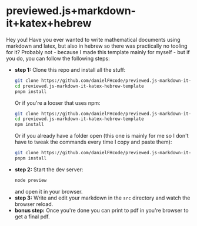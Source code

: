 # previewed.js+markdown-it+katex+hebrew

Hey you! Have you ever wanted to write mathematical documents using markdown and latex, but also in hebrew so there was practically no tooling for it? Probably not - because I made this template mainly for myself - but if you do, you can follow the following steps:

-   **step 1:** Clone this repo and install all the stuff:
    ```bash
    git clone https://github.com/danielFHcode/previewed.js-markdown-it-katex-hebrew-template.git
    cd previewed.js-markdown-it-katex-hebrew-template
    pnpm install
    ```
    Or if you're a looser that uses npm:
    ```bash
    git clone https://github.com/danielFHcode/previewed.js-markdown-it-katex-hebrew-template.git
    cd previewed.js-markdown-it-katex-hebrew-template
    npm install
    ```
    Or if you already have a folder open (this one is mainly for me so I don't have to tweak the commands every time I copy and paste them):
    ```bash
    git clone https://github.com/danielFHcode/previewed.js-markdown-it-katex-hebrew-template.git .
    pnpm install
    ```
-   **step 2:** Start the dev server:
    ```bash
    node preview
    ```
    and open it in your browser.
-   **step 3:** Write and edit your markdown in the `src` directory and watch the browser reload.
-   **bonus step:** Once you're done you can print to pdf in you're browser to get a final pdf.
